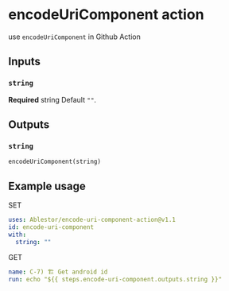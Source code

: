# encodeUriComponent action

use `encodeUriComponent` in Github Action

## Inputs

### `string`

**Required** string Default `""`.

## Outputs

### `string`

`encodeUriComponent(string)`

## Example usage

SET

```yaml
uses: Ablestor/encode-uri-component-action@v1.1
id: encode-uri-component
with:
  string: ""
```

GET

```yaml
name: C-7) 🏗 Get android id
run: echo "${{ steps.encode-uri-component.outputs.string }}"
```

